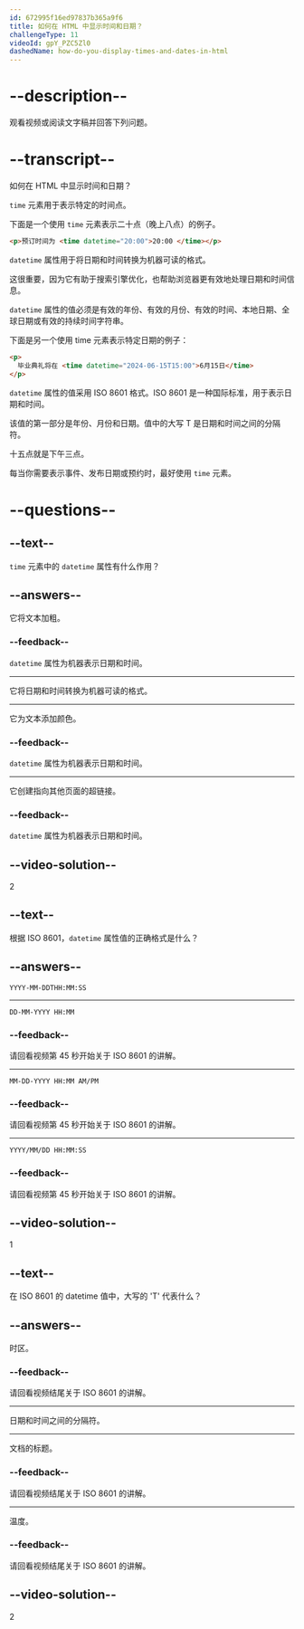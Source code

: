 ```yaml
---
id: 672995f16ed97837b365a9f6
title: 如何在 HTML 中显示时间和日期？
challengeType: 11
videoId: gpY_PZC5Zl0
dashedName: how-do-you-display-times-and-dates-in-html
---
```


# --description--

观看视频或阅读文字稿并回答下列问题。

# --transcript--

如何在 HTML 中显示时间和日期？

`time` 元素用于表示特定的时间点。

下面是一个使用 `time` 元素表示二十点（晚上八点）的例子。

```html
<p>预订时间为 <time datetime="20:00">20:00 </time></p>
```

`datetime` 属性用于将日期和时间转换为机器可读的格式。

这很重要，因为它有助于搜索引擎优化，也帮助浏览器更有效地处理日期和时间信息。

`datetime` 属性的值必须是有效的年份、有效的月份、有效的时间、本地日期、全球日期或有效的持续时间字符串。

下面是另一个使用 time 元素表示特定日期的例子：

```html
<p>
  毕业典礼将在 <time datetime="2024-06-15T15:00">6月15日</time>
</p>
```

`datetime` 属性的值采用 ISO 8601 格式。ISO 8601 是一种国际标准，用于表示日期和时间。

该值的第一部分是年份、月份和日期。值中的大写 T 是日期和时间之间的分隔符。

十五点就是下午三点。

每当你需要表示事件、发布日期或预约时，最好使用 `time` 元素。

# --questions--

## --text--

`time` 元素中的 `datetime` 属性有什么作用？

## --answers--

它将文本加粗。

### --feedback--

`datetime` 属性为机器表示日期和时间。

---

它将日期和时间转换为机器可读的格式。

---

它为文本添加颜色。

### --feedback--

`datetime` 属性为机器表示日期和时间。

---

它创建指向其他页面的超链接。

### --feedback--

`datetime` 属性为机器表示日期和时间。

## --video-solution--

2

## --text--

根据 ISO 8601，`datetime` 属性值的正确格式是什么？

## --answers--

`YYYY-MM-DDTHH:MM:SS`

---

`DD-MM-YYYY HH:MM`

### --feedback--

请回看视频第 45 秒开始关于 ISO 8601 的讲解。

---

`MM-DD-YYYY HH:MM AM/PM`

### --feedback--

请回看视频第 45 秒开始关于 ISO 8601 的讲解。

---

`YYYY/MM/DD HH:MM:SS`

### --feedback--

请回看视频第 45 秒开始关于 ISO 8601 的讲解。

## --video-solution--

1

## --text--

在 ISO 8601 的 datetime 值中，大写的 'T' 代表什么？

## --answers--

时区。

### --feedback--

请回看视频结尾关于 ISO 8601 的讲解。

---

日期和时间之间的分隔符。

---

文档的标题。

### --feedback--

请回看视频结尾关于 ISO 8601 的讲解。

---

温度。

### --feedback--

请回看视频结尾关于 ISO 8601 的讲解。

## --video-solution--

2

